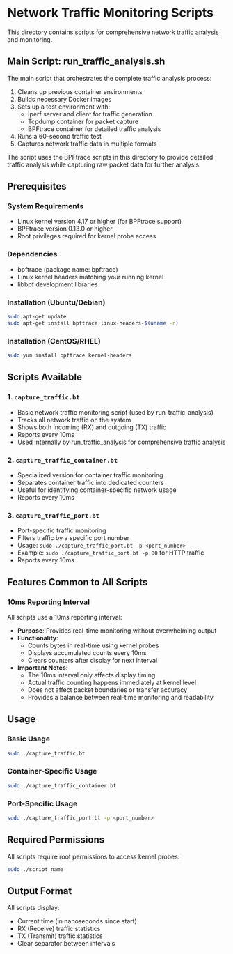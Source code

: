 # Network Traffic Monitoring Scripts

This directory contains scripts for comprehensive network traffic analysis and monitoring.

## Main Script: run_traffic_analysis.sh

The main script that orchestrates the complete traffic analysis process:

1. Cleans up previous container environments
2. Builds necessary Docker images
3. Sets up a test environment with:
   - Iperf server and client for traffic generation
   - Tcpdump container for packet capture
   - BPFtrace container for detailed traffic analysis
4. Runs a 60-second traffic test
5. Captures network traffic data in multiple formats

The script uses the BPFtrace scripts in this directory to provide detailed traffic analysis while capturing raw packet data for further analysis.

## Prerequisites

### System Requirements
- Linux kernel version 4.17 or higher (for BPFtrace support)
- BPFtrace version 0.13.0 or higher
- Root privileges required for kernel probe access

### Dependencies
- bpftrace (package name: bpftrace)
- Linux kernel headers matching your running kernel
- libbpf development libraries

### Installation (Ubuntu/Debian)
```bash
sudo apt-get update
sudo apt-get install bpftrace linux-headers-$(uname -r)
```

### Installation (CentOS/RHEL)
```bash
sudo yum install bpftrace kernel-headers
```

## Scripts Available

### 1. `capture_traffic.bt`
- Basic network traffic monitoring script (used by run_traffic_analysis)
- Tracks all network traffic on the system
- Shows both incoming (RX) and outgoing (TX) traffic
- Reports every 10ms
- Used internally by run_traffic_analysis for comprehensive traffic analysis

### 2. `capture_traffic_container.bt`
- Specialized version for container traffic monitoring
- Separates container traffic into dedicated counters
- Useful for identifying container-specific network usage
- Reports every 10ms

### 3. `capture_traffic_port.bt`
- Port-specific traffic monitoring
- Filters traffic by a specific port number
- Usage: `sudo ./capture_traffic_port.bt -p <port_number>`
- Example: `sudo ./capture_traffic_port.bt -p 80` for HTTP traffic
- Reports every 10ms

## Features Common to All Scripts

### 10ms Reporting Interval
All scripts use a 10ms reporting interval:
- **Purpose**: Provides real-time monitoring without overwhelming output
- **Functionality**: 
  - Counts bytes in real-time using kernel probes
  - Displays accumulated counts every 10ms
  - Clears counters after display for next interval
- **Important Notes**:
  - The 10ms interval only affects display timing
  - Actual traffic counting happens immediately at kernel level
  - Does not affect packet boundaries or transfer accuracy
  - Provides a balance between real-time monitoring and readability

## Usage

### Basic Usage
```bash
sudo ./capture_traffic.bt
```

### Container-Specific Usage
```bash
sudo ./capture_traffic_container.bt
```

### Port-Specific Usage
```bash
sudo ./capture_traffic_port.bt -p <port_number>
```

## Required Permissions
All scripts require root permissions to access kernel probes:
```bash
sudo ./script_name
```

## Output Format
All scripts display:
- Current time (in nanoseconds since start)
- RX (Receive) traffic statistics
- TX (Transmit) traffic statistics
- Clear separator between intervals

